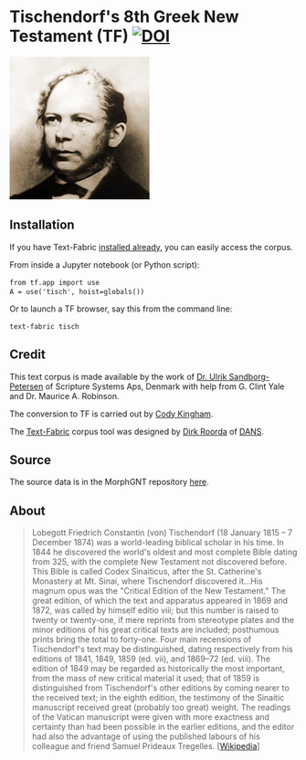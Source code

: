 # Tischendorf's 8th Greek New Testament (TF) [![DOI](https://zenodo.org/badge/194737871.svg)](https://zenodo.org/badge/latestdoi/194737871)


<a href="https://en.wikipedia.org/wiki/Constantin_von_Tischendorf"><img src="docs/tischendorf.png"></a>

## Installation

If you have Text-Fabric [installed already](https://annotation.github.io/text-fabric/About/Install/), you can easily access the corpus.

From inside a Jupyter notebook (or Python script):

```
from tf.app import use
A = use('tisch', hoist=globals())
```

Or to launch a TF browser, say this from the command line:

```
text-fabric tisch
```

## Credit
This text corpus is made available by the work of [Dr. Ulrik Sandborg-Petersen](http://people.hum.aau.dk/~ulrikp/) of Scripture Systems Aps, Denmark with help from G. Clint Yale and Dr. Maurice A. Robinson.

The conversion to TF is carried out by [Cody Kingham](http://www.codykingham.com).

The [Text-Fabric](https://annotation.github.io/text-fabric/) corpus tool was designed by [Dirk Roorda](https://github.com/dirkroorda) of [DANS](https://dans.knaw.nl/en).

## Source
The source data is in the MorphGNT repository [here](https://github.com/morphgnt/tischendorf-data/).

## About
> Lobegott Friedrich Constantin (von) Tischendorf (18 January 1815 – 7 December 1874) was a world-leading biblical scholar in his time. In 1844 he discovered the world's oldest and most complete Bible dating from 325, with the complete New Testament not discovered before. This Bible is called Codex Sinaiticus, after the St. Catherine's Monastery at Mt. Sinai, where Tischendorf discovered it...His magnum opus was the "Critical Edition of the New Testament." The great edition, of which the text and apparatus appeared in 1869 and 1872, was called by himself editio viii; but this number is raised to twenty or twenty-one, if mere reprints from stereotype plates and the minor editions of his great critical texts are included; posthumous prints bring the total to forty-one. Four main recensions of Tischendorf's text may be distinguished, dating respectively from his editions of 1841, 1849, 1859 (ed. vii), and 1869–72 (ed. viii). The edition of 1849 may be regarded as historically the most important, from the mass of new critical material it used; that of 1859 is distinguished from Tischendorf's other editions by coming nearer to the received text; in the eighth edition, the testimony of the Sinaitic manuscript received great (probably too great) weight. The readings of the Vatican manuscript were given with more exactness and certainty than had been possible in the earlier editions, and the editor had also the advantage of using the published labours of his colleague and friend Samuel Prideaux Tregelles. [[Wikipedia](https://en.wikipedia.org/wiki/Constantin_von_Tischendorf)]
